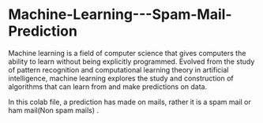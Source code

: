 # Machine-Learning---Spam-Mail-Prediction

Machine learning is a field of computer science that gives computers the ability to learn without being explicitly programmed. 
Evolved from the study of pattern recognition and computational learning theory in artificial intelligence, machine learning explores the study and construction of algorithms that can learn from and make predictions on data.

In this colab file, a prediction has made on mails, rather it is a spam mail or ham mail(Non spam mails) . 
